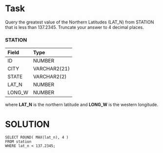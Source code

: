 # Task
Query the greatest value of the Northern Latitudes (LAT_N) from STATION that is less than $137.2345$. Truncate your answer to 4 decimal places.

### STATION

| Field       | Type         |  
| :---------- | :----------- |
| ID          | NUMBER       |
| CITY        | VARCHAR2(21) |
| STATE       | VARCHAR2(2)  |
| LAT_N       | NUMBER       |
| LONG_W      | NUMBER       |

where **LAT_N** is the northern latitude and **LONG_W** is the western longitude.

# SOLUTION
```
SELECT ROUND( MAX(lat_n), 4 )
FROM station
WHERE lat_n < 137.2345;
```